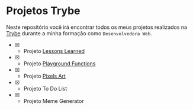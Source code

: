 # Projetos Trybe

Neste repositório você irá encontrar todos os meus projetos realizados na [Trybe](https://www.betrybe.com/) durante a minha formação como `Desenvolvedora Web`.

- [x] - Projeto [Lessons Learned](https://github.com/brunaCFreitas/trybe-projects/tree/main/lessons-learned)
- [x] - Projeto [Playground Functions](https://github.com/brunaCFreitas/trybe-projects/tree/main/playground-functions)
- [x] - Projeto [Pixels Art](https://github.com/brunaCFreitas/trybe-projects/tree/main/pixels-art)
- [x] - Projeto To Do List
- [x] - Projeto Meme Generator
